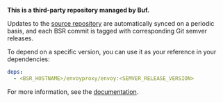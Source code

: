 **This is a third-party repository managed by Buf.**

Updates to the [source repository](https://github.com/envoyproxy/envoy) are
automatically synced on a periodic basis, and each BSR commit is tagged with
corresponding Git semver releases.

To depend on a specific version, you can use it as your reference in your
dependencies:

```yaml
deps:
  - <BSR_HOSTNAME>/envoyproxy/envoy:<SEMVER_RELEASE_VERSION>
```

For more information, see the [documentation](https://buf.build/docs/bsr/overview).
